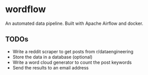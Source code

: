 # wordflow

An automated data pipeline. Built with Apache Airflow and docker.


## TODOs
- Write a reddit scraper to get posts from r/dataengineering
- Store the data in a database (optional)
- Write a word cloud generator to count the post keywords
- Send the results to an email address
